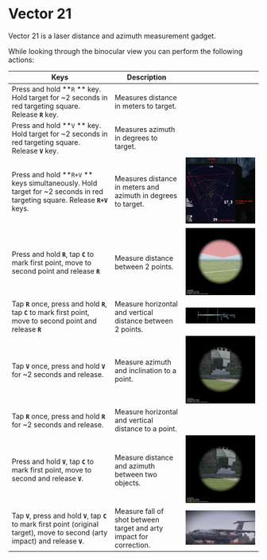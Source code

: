 # Vector 21

Vector 21 is a laser distance and azimuth measurement gadget.

While looking through the binocular view you can perform the following actions:

| Keys                                                                                                                                      | Description                                                         |                                               |
| ----------------------------------------------------------------------------------------------------------------------------------------- | ------------------------------------------------------------------- | --------------------------------------------- |
| Press and hold **`R` ** key. Hold target for \~2 seconds in red targeting square. Release **`R`** key.                                    | Measures distance in meters to target.                              |                                               |
| Press and hold **`V` ** key. Hold target for \~2 seconds in red targeting square. Release **`V`** key.                                    | Measures azimuth in degrees to target.                              |                                               |
| Press and hold **`R+V` ** keys simultaneously. Hold target for \~2 seconds in red targeting square. Release **`R+V`** keys.               | Measures distance in meters and azimuth in degrees to target.       | ![](<../../../.gitbook/assets/image (7).png>) |
| Press and hold **`R`**, tap **`C`** to mark first point, move to second point and release **`R`**                                         | Measure distance between 2 points.                                  | ![](<../../../.gitbook/assets/image (8).png>) |
| Tap **`R`** once, press and hold **`R`**, tap **`C`** to mark first point, move to second point and release **`R`**                       | Measure horizontal and vertical distance between 2 points.          | ![](<../../../.gitbook/assets/image (3).png>) |
| Tap **`V`** once, press and hold **`V`** for \~2 seconds and release.                                                                     | Measure azimuth and inclination to a point.                         | ![](<../../../.gitbook/assets/image (5).png>) |
| Tap **`R`** once, press and hold **`R`** for \~2 seconds and release.                                                                     | Measure horizontal and vertical distance to a point.                |                                               |
| Press and hold **`V`**, tap **`C`** to mark first point, move to second and release **`V`**.                                              | Measure distance and azimuth between two objects.                   | ![](<../../../.gitbook/assets/image (6).png>) |
| Tap **`V`**, press and hold **`V`**, tap **`C`** to mark first point (original target), move to second (arty impact) and release **`V`**. | Measure fall of shot between target and arty impact for correction. | ![](../../../.gitbook/assets/image.png)       |
